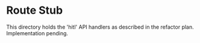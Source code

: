 # Route Stub

This directory holds the 'hitl' API handlers as described in the refactor plan. Implementation pending.
